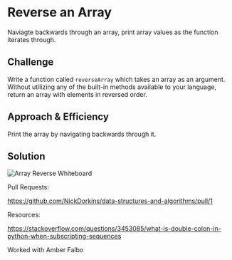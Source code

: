 # Reverse an Array
<!-- Short summary or background information -->
Naviagte backwards through an array, print array values as the function iterates through. 

## Challenge
<!-- Description of the challenge -->
Write a function called `reverseArray` which takes an array as an argument. Without utilizing any of the built-in methods available to your language, return an array with elements in reversed order.

## Approach & Efficiency
<!-- What approach did you take? Why? What is the Big O space/time for this approach? -->
Print the array by navigating backwards through it.

## Solution
![Array Reverse Whiteboard](./assets/array-reverse.png)

Pull Requests:

https://github.com/NickDorkins/data-structures-and-algorithms/pull/1

Resources:

https://stackoverflow.com/questions/3453085/what-is-double-colon-in-python-when-subscripting-sequences

Worked with Amber Falbo